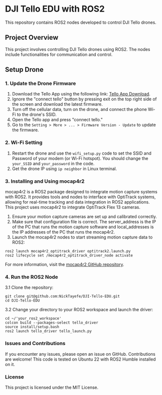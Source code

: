 # DJI Tello EDU with ROS2

This repository contains ROS2 nodes developed to control DJI Tello drones.

## Project Overview

This project involves controlling DJI Tello drones using ROS2. The nodes include functionalities for communication and control.

## Setup Drone

### 1. Update the Drone Firmware

1. Download the Tello App using the following link: [Tello App Download](https://www.dji.com/ca/downloads/djiapp/tello).
2. Ignore the "connect tello" button by pressing exit on the top right side of the screen and download the latest firmware.
3. Turn off the cellular data, turn on the drone, and connect the phone Wi-Fi to the drone's SSID.
4. Open the Tello app and press "connect tello."
5. Go to the `Setting > More > ... > Firmware Version - Update` to update the firmware.

### 2. Wi-Fi Setting

1. Restart the drone and use the `wifi_setup.py` code to set the SSID and Password of your modem (or Wi-Fi hotspot). You should change the `your_SSID` and `your_password` in the code.
2. Get the drone IP using `ip neighbor` in Linux terminal.

### 3. Installing and Using mocap4r2

mocap4r2 is a ROS2 package designed to integrate motion capture systems with ROS2. It provides tools and nodes to interface with OptiTrack systems, allowing for real-time tracking and data integration in ROS2 applications. This project uses mocap4r2 to integrate OptiTrack Flex 13 cameras.

1. Ensure your motion capture cameras are set up and calibrated correctly.
2. Make sure that configuration file is correct. The server_address is the IP of the PC that runs the motion capture software and local_addresses is the IP addresses of the PC that runs the mocap4r2.
3. Launch the mocap4r2 nodes to start streaming motion capture data to ROS2:
```
ros2 launch mocap4r2_optitrack_driver optitrack2.launch.py
ros2 lifecycle set /mocap4r2_optitrack_driver_node activate
```
For more information, visit the [mocap4r2 GitHub repository](https://github.com/MOCAP4ROS2-Project/mocap4ros2_optitrack).

### 4. Run the ROS2 Node
3.1 Clone the repository:
```
git clone git@github.com:NickTayefe/DJI-Tello-EDU.git
cd DJI-Tello-EDU
```
3.2 Change your directory to your ROS2 workspace and launch the driver:
```
cd ~/'your_ros2_workspace'
colcon build --packages-select tello_driver
source install/setup.bash
ros2 launch tello_driver tello_launch.py

```

### Issues and Contributions

If you encounter any issues, please open an issue on GitHub. Contributions are welcome!
This code is tested on Ubuntu 22 with ROS2 Humble installed on it.

### License

This project is licensed under the MIT License.

